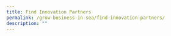 ```yaml
---
title: Find Innovation Partners
permalink: /grow-business-in-sea/find-innovation-partners/
description: ""
---
```

